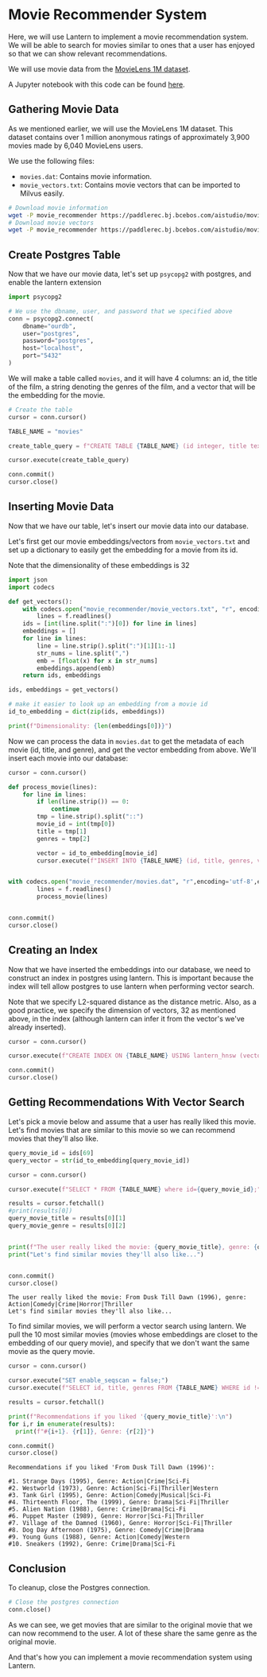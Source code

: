 # Movie Recommender System

Here, we will use Lantern to implement a movie recommendation system. We will be able to search for movies similar to ones that a user has enjoyed so that we can show relevant recommendations.

We will use movie data from the [MovieLens 1M dataset](https://grouplens.org/datasets/movielens/1m/).

A Jupyter notebook with this code can be found [here](https://github.com/lanterndata/examples/blob/main/jupyter-notebooks/Movie_Recommender_System_Lantern_and_psycopg2.ipynb).

## Gathering Movie Data

As we mentioned earlier, we will use the MovieLens 1M dataset. This dataset contains over 1 million anonymous ratings of approximately 3,900 movies made by 6,040 MovieLens users.

We use the following files:

- `movies.dat`: Contains movie information.
- `movie_vectors.txt`: Contains movie vectors that can be imported to Milvus easily.

```bash
# Download movie information
wget -P movie_recommender https://paddlerec.bj.bcebos.com/aistudio/movies.dat --no-check-certificate
# Download movie vectors
wget -P movie_recommender https://paddlerec.bj.bcebos.com/aistudio/movie_vectors.txt --no-check-certificate
```

## Create Postgres Table

Now that we have our movie data, let's set up `psycopg2` with postgres, and enable the lantern extension

```python
import psycopg2

# We use the dbname, user, and password that we specified above
conn = psycopg2.connect(
    dbname="ourdb",
    user="postgres",
    password="postgres",
    host="localhost",
    port="5432"
)
```

We will make a table called `movies`, and it will have 4 columns: an id, the title of the film, a string denoting the genres of the film, and a vector that will be the embedding for the movie.

```python
# Create the table
cursor = conn.cursor()

TABLE_NAME = "movies"

create_table_query = f"CREATE TABLE {TABLE_NAME} (id integer, title text, genres text, vector real[]);"

cursor.execute(create_table_query)

conn.commit()
cursor.close()
```

## Inserting Movie Data

Now that we have our table, let's insert our movie data into our database.

Let's first get our movie embeddings/vectors from `movie_vectors.txt` and set up a dictionary to easily get the embedding for a movie from its id.

Note that the dimensionality of these embeddings is 32

```python
import json
import codecs

def get_vectors():
    with codecs.open("movie_recommender/movie_vectors.txt", "r", encoding='utf-8', errors='ignore') as f:
        lines = f.readlines()
    ids = [int(line.split(":")[0]) for line in lines]
    embeddings = []
    for line in lines:
        line = line.strip().split(":")[1][1:-1]
        str_nums = line.split(",")
        emb = [float(x) for x in str_nums]
        embeddings.append(emb)
    return ids, embeddings

ids, embeddings = get_vectors()

# make it easier to look up an embedding from a movie id
id_to_embedding = dict(zip(ids, embeddings))

print(f"Dimensionality: {len(embeddings[0])}")
```

Now we can process the data in `movies.dat` to get the metadata of each movie (id, title, and genre), and get the vector embedding from above. We'll insert each movie into our database:

```python
cursor = conn.cursor()

def process_movie(lines):
    for line in lines:
        if len(line.strip()) == 0:
            continue
        tmp = line.strip().split("::")
        movie_id = int(tmp[0])
        title = tmp[1]
        genres = tmp[2]

        vector = id_to_embedding[movie_id]
        cursor.execute(f"INSERT INTO {TABLE_NAME} (id, title, genres, vector) VALUES (%s, %s, %s, %s);", (movie_id, title, genres, vector))


with codecs.open("movie_recommender/movies.dat", "r",encoding='utf-8',errors='ignore') as f:
        lines = f.readlines()
        process_movie(lines)


conn.commit()
cursor.close()
```

## Creating an Index

Now that we have inserted the embeddings into our database, we need to construct an index in postgres using lantern. This is important because the index will tell allow postgres to use lantern when performing vector search.

Note that we specify L2-squared distance as the distance metric. Also, as a good practice, we specify the dimension of vectors, 32 as mentioned above, in the index (although lantern can infer it from the vector's we've already inserted).

```python
cursor = conn.cursor()

cursor.execute(f"CREATE INDEX ON {TABLE_NAME} USING lantern_hnsw (vector dist_l2sq_ops) WITH (dim=32);")

conn.commit()
cursor.close()
```

## Getting Recommendations With Vector Search

Let's pick a movie below and assume that a user has really liked this movie. Let's find movies that are similar to this movie so we can recommend movies that they'll also like.

```python
query_movie_id = ids[69]
query_vector = str(id_to_embedding[query_movie_id])

cursor = conn.cursor()

cursor.execute(f"SELECT * FROM {TABLE_NAME} where id={query_movie_id};")

results = cursor.fetchall()
#print(results[0])
query_movie_title = results[0][1]
query_movie_genre = results[0][2]


print(f"The user really liked the movie: {query_movie_title}, genre: {query_movie_genre}")
print("Let's find similar movies they'll also like...")


conn.commit()
cursor.close()
```

```
The user really liked the movie: From Dusk Till Dawn (1996), genre: Action|Comedy|Crime|Horror|Thriller
Let's find similar movies they'll also like...
```

To find similar movies, we will perform a vector search using lantern. We pull the 10 most similar movies (movies whose embeddings are closet to the embedding of our query movie), and specify that we don't want the same movie as the query movie.

```python
cursor = conn.cursor()

cursor.execute("SET enable_seqscan = false;")
cursor.execute(f"SELECT id, title, genres FROM {TABLE_NAME} WHERE id != {query_movie_id} ORDER BY vector <-> ARRAY{query_vector} LIMIT 10;")

results = cursor.fetchall()

print(f"Recommendations if you liked '{query_movie_title}':\n")
for i,r in enumerate(results):
  print(f"#{i+1}. {r[1]}, Genre: {r[2]}")

conn.commit()
cursor.close()
```

```
Recommendations if you liked 'From Dusk Till Dawn (1996)':

#1. Strange Days (1995), Genre: Action|Crime|Sci-Fi
#2. Westworld (1973), Genre: Action|Sci-Fi|Thriller|Western
#3. Tank Girl (1995), Genre: Action|Comedy|Musical|Sci-Fi
#4. Thirteenth Floor, The (1999), Genre: Drama|Sci-Fi|Thriller
#5. Alien Nation (1988), Genre: Crime|Drama|Sci-Fi
#6. Puppet Master (1989), Genre: Horror|Sci-Fi|Thriller
#7. Village of the Damned (1960), Genre: Horror|Sci-Fi|Thriller
#8. Dog Day Afternoon (1975), Genre: Comedy|Crime|Drama
#9. Young Guns (1988), Genre: Action|Comedy|Western
#10. Sneakers (1992), Genre: Crime|Drama|Sci-Fi
```

## Conclusion

To cleanup, close the Postgres connection.

```python
# Close the postgres connection
conn.close()
```

As we can see, we get movies that are similar to the original movie that we can now recommend to the user. A lot of these share the same genre as the original movie.

And that's how you can implement a movie recommendation system using Lantern.
